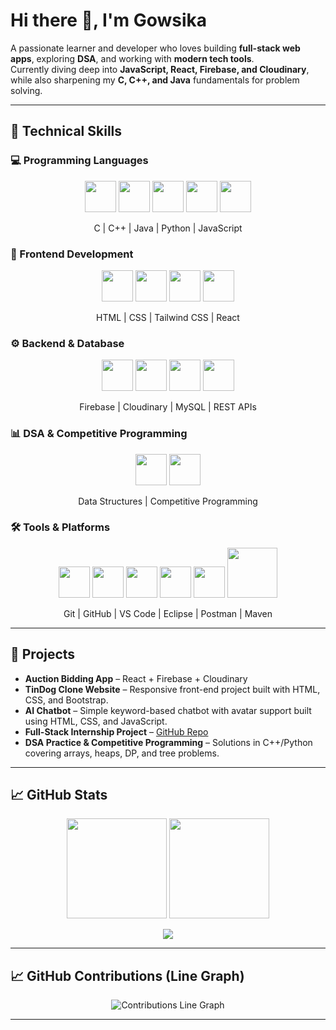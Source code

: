 # Hi there 👋, I'm Gowsika  

A passionate learner and developer who loves building **full-stack web apps**, exploring **DSA**, and working with **modern tech tools**.  
Currently diving deep into **JavaScript, React, Firebase, and Cloudinary**, while also sharpening my **C, C++, and Java** fundamentals for problem solving.  

---

## 🔧 Technical Skills  

### 💻 Programming Languages  
<p align="center">
  <img src="https://cdn.jsdelivr.net/gh/devicons/devicon/icons/c/c-original.svg" width="50"/>
  <img src="https://cdn.jsdelivr.net/gh/devicons/devicon/icons/cplusplus/cplusplus-original.svg" width="50"/>
  <img src="https://cdn.jsdelivr.net/gh/devicons/devicon/icons/java/java-original.svg" width="50"/>
  <img src="https://cdn.jsdelivr.net/gh/devicons/devicon/icons/python/python-original.svg" width="50"/>
  <img src="https://cdn.jsdelivr.net/gh/devicons/devicon/icons/javascript/javascript-original.svg" width="50"/>
</p>  
<p align="center">C | C++ | Java | Python | JavaScript</p>  

### 🎨 Frontend Development  
<p align="center">
  <img src="https://cdn.jsdelivr.net/gh/devicons/devicon/icons/html5/html5-original.svg" width="50"/>
  <img src="https://cdn.jsdelivr.net/gh/devicons/devicon/icons/css3/css3-original.svg" width="50"/>
  <img src="https://cdn.jsdelivr.net/gh/devicons/devicon/icons/tailwindcss/tailwindcss-plain.svg" width="50"/>
  <img src="https://cdn.jsdelivr.net/gh/devicons/devicon/icons/react/react-original.svg" width="50"/>
</p>  
<p align="center">HTML | CSS | Tailwind CSS | React</p>  

### ⚙️ Backend & Database  
<p align="center">
  <img src="https://cdn.jsdelivr.net/gh/devicons/devicon/icons/firebase/firebase-plain.svg" width="50"/>
  <img src="https://res.cloudinary.com/demo/image/upload/v1312461204/sample.jpg" width="50"/> <!-- Cloudinary custom icon -->
  <img src="https://cdn.jsdelivr.net/gh/devicons/devicon/icons/mysql/mysql-original.svg" width="50"/>
  <img src="https://www.vectorlogo.zone/logos/getpostman/getpostman-icon.svg" width="50"/>
</p>  
<p align="center">Firebase | Cloudinary | MySQL | REST APIs</p>  

### 📊 DSA & Competitive Programming  
<p align="center">
  <img src="https://upload.wikimedia.org/wikipedia/commons/1/19/LeetCode_logo_black.png" width="50"/>
  <img src="https://sta.codeforces.com/s/42836/images/codeforces-logo-with-telegram.png" width="50"/>
</p>  
<p align="center">Data Structures | Competitive Programming</p>  

### 🛠️ Tools & Platforms  
<p align="center">
  <img src="https://cdn.jsdelivr.net/gh/devicons/devicon/icons/git/git-original.svg" width="50"/>
  <img src="https://cdn.jsdelivr.net/gh/devicons/devicon/icons/github/github-original.svg" width="50"/>
  <img src="https://cdn.jsdelivr.net/gh/devicons/devicon/icons/vscode/vscode-original.svg" width="50"/>
  <img src="https://cdn.jsdelivr.net/gh/devicons/devicon/icons/eclipse/eclipse-original.svg" width="50"/>
  <img src="https://www.vectorlogo.zone/logos/getpostman/getpostman-icon.svg" width="50"/>
  <img src="https://maven.apache.org/images/maven-logo-black-on-white.png" width="80"/>
</p>  
<p align="center">Git | GitHub | VS Code | Eclipse | Postman | Maven</p>  

---

## 📌 Projects  

- **Auction Bidding App** – React + Firebase + Cloudinary  
- **TinDog Clone Website** – Responsive front-end project built with HTML, CSS, and Bootstrap.  
- **AI Chatbot** – Simple keyword-based chatbot with avatar support built using HTML, CSS, and JavaScript.  
- **Full-Stack Internship Project** – [GitHub Repo](https://github.com/Gowsikakho/full-stack-internship)  
- **DSA Practice & Competitive Programming** – Solutions in C++/Python covering arrays, heaps, DP, and tree problems.  

---

## 📈 GitHub Stats  

<p align="center">
  <img src="https://github-readme-stats.vercel.app/api?username=Gowsikakho&show_icons=true&theme=radical" height="160"/>
  <img src="https://github-readme-streak-stats.herokuapp.com/?user=Gowsikakho&theme=radical" height="160"/>
</p>  

<p align="center">
  <img src="https://github-readme-stats.vercel.app/api/top-langs/?username=Gowsikakho&layout=compact&theme=radical"/>
</p>  

---

## 📈 GitHub Contributions (Line Graph)

<p align="center">
  <img src="https://raw.githubusercontent.com/Gowsikakho/Gowsikakho/output/contributions-line.svg" alt="Contributions Line Graph" />
</p>

---

